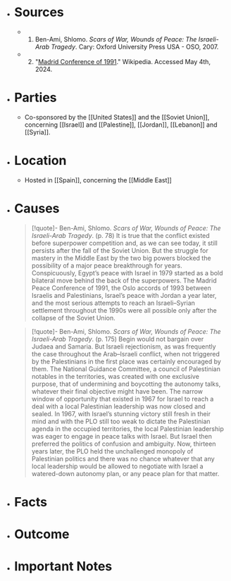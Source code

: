 - # Sources
  - 1. Ben-Ami, Shlomo. *Scars of War, Wounds of Peace: The Israeli-Arab Tragedy*. Cary: Oxford University Press USA - OSO, 2007.
  - 2. "[Madrid Conference of 1991](https://en.wikipedia.org/wiki/Madrid_Conference_of_1991)." Wikipedia. Accessed May 4th, 2024.
- # Parties
  - Co-sponsored by the [[United States]] and the [[Soviet Union]], concerning [[Israel]] and [[Palestine]], [[Jordan]], [[Lebanon]] and [[Syria]].
- # Location
  - Hosted in [[Spain]], concerning the [[Middle East]]
- # Causes
  >[!quote]- Ben-Ami, Shlomo. *Scars of War, Wounds of Peace: The Israeli-Arab Tragedy*. (p. 78)
  >It is true that the conflict existed before superpower competition and, as we can see today, it still persists after the fall of the Soviet Union. But the struggle for mastery in the Middle East by the two big powers blocked the possibility of a major peace breakthrough for years. Conspicuously, Egypt’s peace with Israel in 1979 started as a bold bilateral move behind the back of the superpowers. The Madrid Peace Conference of 1991, the Oslo accords of 1993 between Israelis and Palestinians, Israel’s peace with Jordan a year later, and the most serious attempts to reach an Israeli–Syrian settlement throughout the 1990s were all possible only after the collapse of the Soviet Union.
  
  >[!quote]- Ben-Ami, Shlomo. *Scars of War, Wounds of Peace: The Israeli-Arab Tragedy*. (p. 175)
  >Begin would not bargain over Judaea and Samaria. But Israeli rejectionism, as was frequently the case throughout the Arab–Israeli conflict, when not triggered by the Palestinians in the first place was certainly encouraged by them. The National Guidance Committee, a council of Palestinian notables in the territories, was created with one exclusive purpose, that of undermining and boycotting the autonomy talks, whatever their final objective might have been. The narrow window of opportunity that existed in 1967 for Israel to reach a deal with a local Palestinian leadership was now closed and sealed. In 1967, with Israel’s stunning victory still fresh in their mind and with the PLO still too weak to dictate the Palestinian agenda in the occupied territories, the local Palestinian leadership was eager to engage in peace talks with Israel. But Israel then preferred the politics of confusion and ambiguity. Now, thirteen years later, the PLO held the unchallenged monopoly of Palestinian politics and there was no chance whatever that any local leadership would be allowed to negotiate with Israel a watered-down autonomy plan, or any peace plan for that matter.
- # Facts
- # Outcome
- # Important Notes
#
